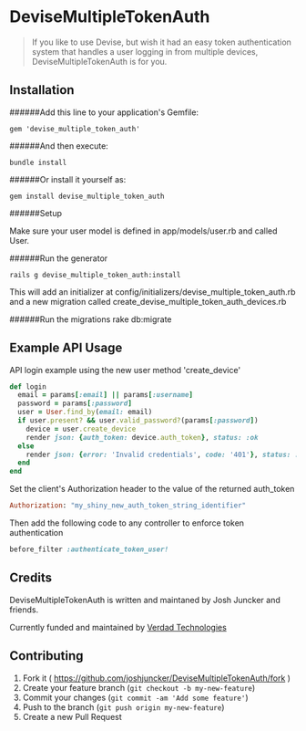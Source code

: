 # DeviseMultipleTokenAuth

> If you like to use Devise, but wish it had an easy token authentication system that handles a user logging in from multiple devices, DeviseMultipleTokenAuth is for you.


Installation
------

######Add this line to your application's Gemfile:

    gem 'devise_multiple_token_auth'

######And then execute:

    bundle install

######Or install it yourself as:

    gem install devise_multiple_token_auth

######Setup

Make sure your user model is defined in
    app/models/user.rb
and called User.

######Run the generator

    rails g devise_multiple_token_auth:install
This will add an initializer at
  config/initializers/devise_multiple_token_auth.rb
and a new migration called
  create_devise_multiple_token_auth_devices.rb

######Run the migrations
    rake db:migrate

Example API Usage
------

API login example using the new user method 'create_device'

```ruby
def login
  email = params[:email] || params[:username]
  password = params[:password]
  user = User.find_by(email: email)
  if user.present? && user.valid_password?(params[:password])
    device = user.create_device
    render json: {auth_token: device.auth_token}, status: :ok
  else
    render json: {error: 'Invalid credentials', code: '401'}, status: :unauthorized
  end
end
```

Set the client's Authorization header to the value of the returned auth_token

```ruby
Authorization: "my_shiny_new_auth_token_string_identifier"
```

Then add the following code to any controller to enforce token authentication

```ruby
before_filter :authenticate_token_user!
```


Credits
-------

DeviseMultipleTokenAuth is written and maintaned by Josh Juncker and friends.

Currently funded and maintained by [Verdad Technologies](http://verdadtech.com)


## Contributing

1. Fork it ( https://github.com/joshjuncker/DeviseMultipleTokenAuth/fork )
2. Create your feature branch (`git checkout -b my-new-feature`)
3. Commit your changes (`git commit -am 'Add some feature'`)
4. Push to the branch (`git push origin my-new-feature`)
5. Create a new Pull Request
